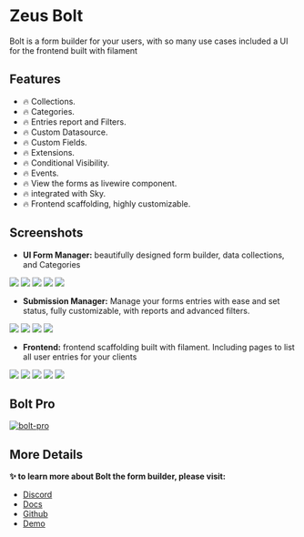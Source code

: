 # Zeus Bolt

Bolt is a form builder for your users, with so many use cases included a UI for the frontend built with filament

## Features

- 🔥 Collections.
- 🔥 Categories.
- 🔥 Entries report and Filters.
- 🔥 Custom Datasource.
- 🔥 Custom Fields.
- 🔥 Extensions.
- 🔥 Conditional Visibility.
- 🔥 Events.
- 🔥 View the forms as livewire component.
- 🔥 integrated with Sky.
- 🔥 Frontend scaffolding, highly customizable.

## Screenshots

* **UI Form Manager:** beautifully designed form builder, data collections, and Categories

![](https://larazeus.com/images/screenshots/bolt/admin-1.png)
![](https://larazeus.com/images/screenshots/bolt/admin-2.png)
![](https://larazeus.com/images/screenshots/bolt/admin-3.png)
![](https://larazeus.com/images/screenshots/bolt/admin-9.png)
![](https://larazeus.com/images/screenshots/bolt/admin-10.png)

* **Submission Manager:** Manage your forms entries with ease and set status, fully customizable, with reports and advanced filters.

![](https://larazeus.com/images/screenshots/bolt/admin-5.png)
![](https://larazeus.com/images/screenshots/bolt/admin-6.png)
![](https://larazeus.com/images/screenshots/bolt/admin-7.png)
![](https://larazeus.com/images/screenshots/bolt/admin-8.png)

* **Frontend:** frontend scaffolding built with filament. Including pages to list all user entries for your clients

![](https://larazeus.com/images/screenshots/bolt/frontend-1.png)
![](https://larazeus.com/images/screenshots/bolt/frontend-2.png)
![](https://larazeus.com/images/screenshots/bolt/frontend-3.png)
![](https://larazeus.com/images/screenshots/bolt/frontend-4.png)
![](https://larazeus.com/images/screenshots/bolt/frontend-5.png)

## Bolt Pro

[![bolt-pro](https://larazeus.com/images/bolt-pro-ad.png)](https://larazeus.com/bolt-pro)

## More Details
**✨ to learn more about Bolt the form builder, please visit:**

- [Discord](https://discord.com/channels/883083792112300104/1121563279668555897)
- [Docs](https://larazeus.com/docs/bolt)
- [Github](https://github.com/lara-zeus/bolt)
- [Demo](https://demo.larazeus.com)
